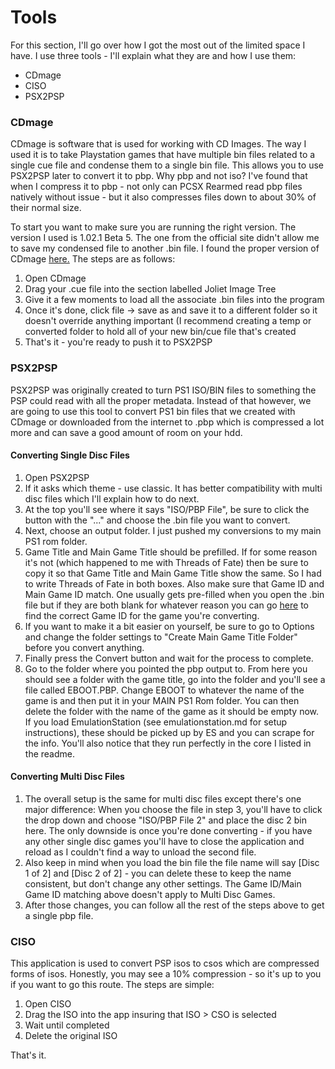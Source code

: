 # Tools

For this section, I'll go over how I got the most out of the limited space I have. I use three tools - I'll explain what they are and how I use them:

* CDmage
* CISO
* PSX2PSP

### CDmage
CDmage is software that is used for working with CD Images. The way I used it is to take Playstation games that have multiple bin files related to a single cue file and condense them to a single bin file. This allows you to use PSX2PSP later to convert it to pbp. Why pbp and not iso? I've found that when I compress it to pbp - not only can PCSX Rearmed read pbp files natively without issue - but it also compresses files down to about 30% of their normal size.

To start you want to make sure you are running the right version. The version I used is 1.02.1 Beta 5. The one from the official site didn't allow me to save my condensed file to another .bin file. I found the proper version of CDmage [here.](https://www.emuparadise.me/links-and-downloads/General_CD_Utils/CDmage_1.02.1_Beta_5/20)
The steps are as follows:
1. Open CDmage
2. Drag your .cue file into the section labelled Joliet Image Tree
3. Give it a few moments to load all the associate .bin files into the program
4. Once it's done, click file -> save as and save it to a different folder so it doesn't override anything important (I recommend creating a temp or converted folder to hold all of your new bin/cue file that's created
5. That's it - you're ready to push it to PSX2PSP

### PSX2PSP
PSX2PSP was originally created to turn PS1 ISO/BIN files to something the PSP could read with all the proper metadata. Instead of that however, we are going to use this tool to convert PS1 bin files that we created with CDmage or downloaded from the internet to .pbp which is compressed a lot more and can save a good amount of room on your hdd. 
#### Converting Single Disc Files
1. Open PSX2PSP
2. If it asks which theme - use classic. It has better compatibility with multi disc files which I'll explain how to do next.
3. At the top you'll see where it says "ISO/PBP File", be sure to click the button with the "..." and choose the .bin file you want to convert.
4. Next, choose an output folder. I just pushed my conversions to my main PS1 rom folder.
5. Game Title and Main Game Title should be prefilled. If for some reason it's not (which happened to me with Threads of Fate) then be sure to copy it so that Game Title and Main Game Title show the same. So I had to write Threads of Fate in both boxes. Also make sure that Game ID and Main Game ID match. One usually gets pre-filled when you open the .bin file but if they are both blank for whatever reason you can go [here](https://psxdatacenter.com/ntsc-u_list.html) to find the correct Game ID for the game you're converting.
6. If you want to make it a bit easier on yourself, be sure to go to Options and change the folder settings to "Create Main Game Title Folder" before you convert anything.
7. Finally press the Convert button and wait for the process to complete.
8. Go to the folder where you pointed the pbp output to. From here you should see a folder with the game title, go into the folder and you'll see a file called EBOOT.PBP. Change EBOOT to whatever the name of the game is and then put it in your MAIN PS1 Rom folder. You can then delete the folder with the name of the game as it should be empty now. If you load EmulationStation (see emulationstation.md for setup instructions), these should be picked up by ES and you can scrape for the info. You'll also notice that they run perfectly in the core I listed in the readme.

#### Converting Multi Disc Files
1. The overall setup is the same for multi disc files except there's one major difference: When you choose the file in step 3, you'll have to click the drop down and choose "ISO/PBP File 2" and place the disc 2 bin here. The only downside is once you're done converting - if you have any other single disc games you'll have to close the application and reload as I couldn't find a way to unload the second file.
2. Also keep in mind when you load the bin file the file name will say [Disc 1 of 2] and [Disc 2 of 2] - you can delete these to keep the name consistent, but don't change any other settings. The Game ID/Main Game ID matching above doesn't apply to Multi Disc Games.
3. After those changes, you can follow all the rest of the steps above to get a single pbp file.

### CISO
This application is used to convert PSP isos to csos which are compressed forms of isos. Honestly, you may see a 10% compression - so it's up to you if you want to go this route. The steps are simple:
1. Open CISO
2. Drag the ISO into the app insuring that ISO > CSO is selected
3. Wait until completed
4. Delete the original ISO

That's it.
